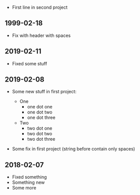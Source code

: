 - First line in second project
## 1999-02-18  
- Fix with header with spaces
## 2019-02-11
- Fixed some stuff
## 2019-02-08

- Some new stuff in first project:
    - One
        - one dot one
        - one dot two
        - one dot three
    - Two
        - two dot one
        - two dot two
        - two dot three
    
- Some fix in first project (string before contain only spaces)

## 2018-02-07

- Fixed something
- Something new
- Some more

